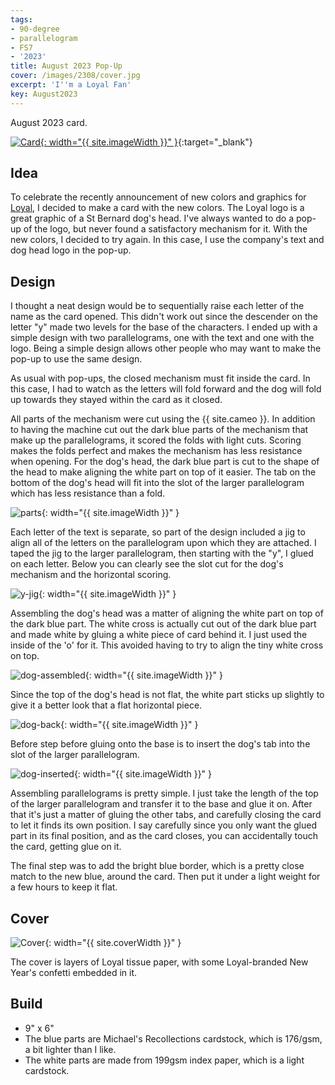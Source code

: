 ```yaml
---
tags:
- 90-degree
- parallelogram
- FS7
- '2023'
title: August 2023 Pop-Up
cover: /images/2308/cover.jpg
excerpt: 'I''m a Loyal Fan'
key: August2023
---
```

August 2023 card.

[![Card]({{site.baseurl}}/images/2308/popup.gif){: width="{{ site.imageWidth }}" }](/images/2308/popup.gif "Click to replay in a new tab"){:target="_blank"}

## Idea

To celebrate the recently announcement of new colors and graphics for [Loyal](https://loyalhealth.com/), I decided to make a card with the new colors. The Loyal logo is a great graphic of a St Bernard dog's head. I've always wanted to do a pop-up of the logo, but never found a satisfactory mechanism for it. With the new colors, I decided to try again. In this case, I use the company's text and dog head logo in the pop-up.

## Design

I thought a neat design would be to sequentially raise each letter of the name as the card opened. This didn't work out since the descender on the letter "y" made two levels for the base of the characters. I ended up with a simple design with two parallelograms, one with the text and one with the logo. Being a simple design allows other people who may want to make the pop-up to use the same design.

As usual with pop-ups, the closed mechanism must fit inside the card. In this case, I had to watch as the letters will fold forward and the dog will fold up towards they stayed within the card as it closed.

All parts of the mechanism were cut using the {{ site.cameo }}. In addition to having the machine cut out the dark blue parts of the mechanism that make up the parallelograms, it scored the folds with light cuts. Scoring makes the folds perfect and makes the mechanism has less resistance when opening.  For the dog's head, the dark blue part is cut to the shape of the head to make aligning the white part on top of it easier. The tab on the bottom of the dog's head will fit into the slot of the larger parallelogram which has less resistance than a fold.

![parts]({{site.baseurl}}/images/2308/parts.jpg){: width="{{ site.imageWidth }}" }

Each letter of the text is separate, so part of the design included a jig to align all of the letters on the parallelogram upon which they are attached. I taped the jig to the larger parallelogram, then starting with the "y", I glued on each letter. Below you can clearly see the slot cut for the dog's mechanism and the horizontal scoring.

![y-jig]({{site.baseurl}}/images/2308/jig.jpg){: width="{{ site.imageWidth }}" }

Assembling the dog's head was a matter of aligning the white part on top of the dark blue part. The white cross is actually cut out of the dark blue part and made white by gluing a white piece of card behind it. I just used the inside of the 'o' for it. This avoided having to try to align the tiny white cross on top.

![dog-assembled]({{site.baseurl}}/images/2308/dog-assembled.jpg){: width="{{ site.imageWidth }}" }

Since the top of the dog's head is not flat, the white part sticks up slightly to give it a better look that a flat horizontal piece.

![dog-back]({{site.baseurl}}/images/2308/dog-back.jpg){: width="{{ site.imageWidth }}" }

Before step before gluing onto the base is to insert the dog's tab into the slot of the larger parallelogram.

![dog-inserted]({{site.baseurl}}/images/2308/slot.jpg){: width="{{ site.imageWidth }}" }

Assembling parallelograms is pretty simple. I just take the length of the top of the larger parallelogram and transfer it to the base and glue it on. After that it's just a matter of gluing the other tabs, and carefully closing the card to let it finds its own position. I say carefully since you only want the glued part in its final position, and as the card closes, you can accidentally touch the card, getting glue on it.

The final step was to add the bright blue border, which is a pretty close match to the new blue, around the card. Then put it under a light weight for a few hours to keep it flat.

## Cover

![Cover]({{site.baseurl}}{{page.cover}}){: width="{{ site.coverWidth }}" }

The cover is layers of Loyal tissue paper, with some Loyal-branded New Year's confetti embedded in it.

## Build

- 9" x 6"
- The blue parts are Michael's Recollections cardstock, which is 176/gsm, a bit lighter than I like.
- The white parts are made from 199gsm index paper, which is a light cardstock.
